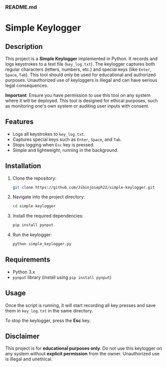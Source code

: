 
### README.md

# Simple Keylogger

## Description
This project is a **Simple Keylogger** implemented in Python. It records and logs keystrokes to a text file (`key_log.txt`). The keylogger captures both regular characters (letters, numbers, etc.) and special keys (like `Enter`, `Space`, `Tab`). This tool should only be used for educational and authorized purposes. Unauthorized use of keyloggers is illegal and can have serious legal consequences.

**Important**: Ensure you have permission to use this tool on any system where it will be deployed. This tool is designed for ethical purposes, such as monitoring one's own system or auditing user inputs with consent.

## Features
- Logs all keystrokes to `key_log.txt`.
- Captures special keys such as `Enter`, `Space`, and `Tab`.
- Stops logging when `Esc` key is pressed.
- Simple and lightweight, running in the background.

## Installation

1. Clone the repository:
   ```bash
   git clone https://github.com/Jibinjoseph22/simple-keylogger.git
   ```

2. Navigate into the project directory:
   ```bash
   cd simple-keylogger
   ```

3. Install the required dependencies:
   ```bash
   pip install pynput
   ```

4. Run the keylogger:
   ```bash
   python simple_keylogger.py
   ```

## Requirements

- Python 3.x
- `pynput` library (install using `pip install pynput`)

## Usage

Once the script is running, it will start recording all key presses and save them in `key_log.txt` in the same directory.

To stop the keylogger, press the **Esc** key.

## Disclaimer

This project is for **educational purposes only**. Do not use this keylogger on any system without **explicit permission** from the owner. Unauthorized use is illegal and unethical.

